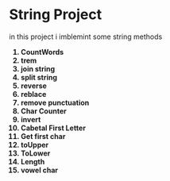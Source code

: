 # String Project
in this project i imblemint some string methods <br/>
<b/>
1. CountWords<br/>
2. trem<br/>
3. join string<br/>
4. split string<br/>
5. reverse <br/>
6. reblace<br/>
7. remove punctuation<br/>
8. Char Counter<br/>
9. invert<br/>
10. Cabetal First Letter<br/>
11. Get first char<br/>
12. toUpper<br/>
13. ToLower<br/>
14. Length<br/>
15. vowel char<br/>
</b>
